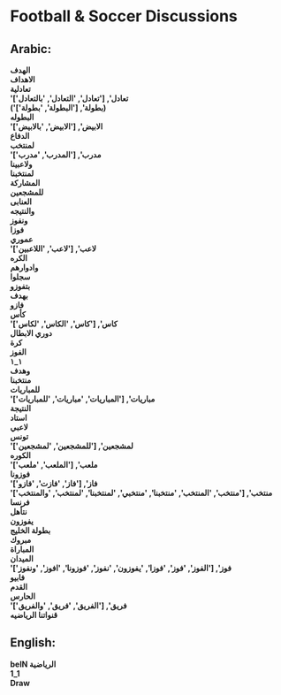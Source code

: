 # **Football & Soccer Discussions**

## **Arabic**:
**الهدف**  
**الاهداف**  
**تعادلية**  
**'تعادل', ['تعادل', 'التعادل', 'بالتعادل']**  
**('بطولة', ['البطولة', 'بطولة'])**  
**البطوله**  
**'الابيض', ['الابيض', 'بالابيض']**  
**الدفاع**  
**لمنتخب**  
**'مدرب', ['المدرب', 'مدرب']**  
**ولاعبينا**  
**لمنتخبنا**  
**المشاركة**  
**للمشجعين**  
**العنابی**  
**والنتيجه**  
**ونفوز**  
**فوزا**  
**عموري**  
**'لاعب', ['لاعب', 'اللاعبين']**  
**الكره**  
**وادوارهم**  
**سجلوا**  
**بتفوزو**  
**بهدف**  
**فازو**  
**كأس**  
**'كاس', ['كاس', 'الكاس', 'لكاس']**  
**دوري الابطال**  
**كرة**  
**الفوز**  
**١_١**  
**وهدف**  
**منتخبنا**  
**للمباريات**  
**'مباريات', ['المباريات', 'مباريات', 'للمباريات']**  
**النتيجة**  
**استاد**  
**لاعبي**  
**تونس**  
**'لمشجعين', ['للمشجعين', 'لمشجعين']**  
**الكوره**  
**'ملعب', ['الملعب', 'ملعب']**  
**فوزونا**  
**'فاز', ['فاز', 'فازت', 'فازو']**  
**'منتخب', ['منتخب', 'المنتخب', 'منتخبنا', 'منتخبي', 'لمنتخبنا', 'لمنتخب', 'والمنتخب']**  
**فرنسا**  
**نتأهل**  
**يفوزون**  
**بطولة الخليج**  
**مبروك**  
**المباراة**  
**الميدان**  
**'فوز', ['الفوز', 'فوز', 'فوزا', 'يفوزون', 'نفوز', 'فوزونا', 'افوز', 'ونفوز']**  
**فابیو**  
**القدم**  
**الحارس**  
**'فريق', ['الفريق', 'فريق', 'والفريق']**  
**قنواتنا الرياضيه**  


## **English**:
**beIN الرياضية**  
**1_1**  
**Draw**  
